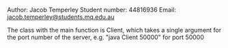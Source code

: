 Author: Jacob Temperley
Student number: 44816936
Email: jacob.temperley@students.mq.edu.au

The class with the main function is Client, which takes a single argument for the port number of the server, e.g. "java Client 50000" for port 50000